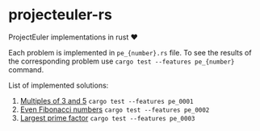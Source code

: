# projecteuler-rs
ProjectEuler implementations in rust :heart:

Each problem is implemented in `pe_{number}.rs` file. To see the results of the corresponding problem use `cargo test --features pe_{number}` command.

List of implemented solutions:
1. [Multiples of 3 and 5](https://projecteuler.net/problem=1) `cargo test --features pe_0001` 
1. [Even Fibonacci numbers](https://projecteuler.net/problem=2) `cargo test --features pe_0002`
1. [Largest prime factor](https://projecteuler.net/problem=3) `cargo test --features pe_0003`